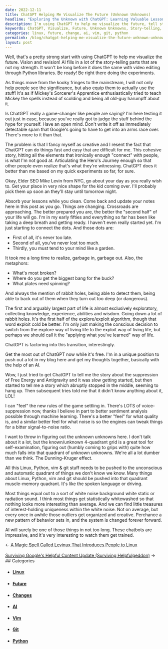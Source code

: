 ```yaml
---
date: 2022-12-11
title: ChatGPT Helping Me Visualize The Future (Unknown Unknowns)
headline: "Exploring the Unknown with ChatGPT: Learning Valuable Lessons and Pushing Myself Out of My Comfort Zone"
description: I'm using ChatGPT to help me visualize the future, tell stories, and articulate the Hero's Journey. I'm learning valuable lessons like it's never too late, and I'm pushing Linux, Python, vim, and git into the unconscious and automatic quadrant so I can use them like I use spoken language or driving. I'm testing to see if ChatGPT is really a game-changer.
keywords: ChatGPT, Visualize, Future, Unknown Unknowns, Story-telling, Hero's Journey, Late, Linux, Python, Vim, Git, Unconscious, Automatic, Quadrant, Self-Examination, Whitewashed, Outliers, Behavior, Change, System
categories: linux, future, change, ai, vim, git, python
permalink: /blog/chatgpt-helping-me-visualize-the-future-unknown-unknowns/
layout: post
---
```



Well, that's a pretty strong start with using ChatGPT to help me visualize the
future. Vision and revision! AI fills in a lot of the story-telling parts that
are not my strength. It won't be long before it does the same with video
editing through Python libraries. Be ready! Be right there doing the
experiments.

As things move from the kooky fringes to the mainstream, I will not only help
people see the significance, but also equip them to actually use the stuff!
It's as if Mickey's Sorcerer's Apprentice enthusiastically tried to teach
Mickey the spells instead of scolding and being all old-guy harumpff about it.

Is ChatGPT really a game-changer like people are saying? I'm here testing it
out just in case, because you've really got to judge the stuff behind the hype
for yourself. Have an open mind. Don't write it off as immediately detectable
spam that Google's going to have to get into an arms race over. There's more to
it than that.

The problem is that I fancy myself as creative and I resent the fact that
ChatGPT can do things fast and easy that are difficult for me. This cohesive
story, hitting all the elements that ironically enough "connect" with people,
is what I'm not good at. Articulating the Hero's Journey enough so that other
people even realize that's what they're witnessing. ChatGPT does it better than
me based on my quick experiments so far, for sure.

Okay, Elder SEO Mike Levin from NYC, go about your day as you really wish to.
Get your place in very nice shape for the kid coming over. I'll probably pick
them up soon an they'll stay until tomorrow night.

Absorb your lessons while you clean. Come back and update your notes here in
this post as you go. Things are changing. Crossroads are approaching. The
better prepared you are, the better the "second half" of your life will go. I'm
in my early fifties and everything so far has been like taking a deep breath
and getting ready. I haven't even really started yet. I'm just starting to
connect the dots. And those dots are:

- First of all, it's never too late.
- Second of all, you've never lost too much.
- Thirdly, you must tend to your mind like a garden.

It took me a long time to realize, garbage in, garbage out. Also, the
metaphors:

- What's most broken?
- Where do you get the biggest bang for the buck?
- What plates need spinning?

And always the mention of rabbit holes, being able to detect them, being able
to back out of them when they turn out too deep (or dangerous).

The first and arguably largest part of life is almost exclusively exploratory,
collecting knowledge, experience, abilities and wisdom. Going down a lot of
rabbit holes. It's the first half of the explore/exploit algorithm, though that
word exploit cold be better. I'm only just making the conscious decision to
switch from the explore way of living life to the exploit way of living life,
but perhaps we should call it the "applying what you've learned" way of life.

ChatGPT is factoring into this transition, interestingly.

Get the most out of ChatGPT now while it's free. I'm in a unique position to
push out a lot in my blog here and get my thoughts together, basically with the
help of an AI.

Wow, I just tried to get ChatGPT to tell me the story about the suppression of
Free Energy and Antigravity and it was slow getting started, but then started
to tell me a story which abruptly stopped in the middle, seeming to hang up.
Then subsequent tries told me that it didn't know anything about it, LOL!

I can "feel" the new rules of the game settling in. There's LOTS of
voice-suppression now, thanks I believe in part to better sentiment analysis
possible through machine learning. There's a better "feel" for what quality is,
and a similar better feel for what noise is so the engines can tweak things
for a bitter signal-to-noise ratio.

I want to throw in figuring out the unknown unknowns here. I don't talk about
it a lot, but the known/unknown 4-quadrant grid is a great tool for
self-examination, figuring out (humbly coming to grips with) quite how much
falls into that quadrant of unknown unknowns. We're all a lot dumber than we
think. The Dunning-Kruger effect.

All this Linux, Python, vim & git stuff needs to be pushed to the unconscious
and automatic quadrant of things we don't know we know. Many things about
Linux, Python, vim and git should be pushed into that quadrant muscle-memory
quadrant. It's like the spoken language or driving.

Most things equal out to a sort of white noise background white static or
radiation sound. I think most things get statistically whitewashed so that
nothing looks more interesting than average. And we can find little treasures
of interest-holding uniqueness within the white noise. Not on average, but
every once in awhile those outliers get organized and creative. Perchance a new
pattern of behavior sets in, and the system is changed forever forward.

AI will surely be one of those things in not too long. These chatbots are
impressive, and it's very interesting to watch them get trained.


<div class="arrow-links"><div class="post-nav-prev"><span class="arrow">&larr;&nbsp;</span><a href="/blog/a-magic-spell-called-levinux-that-introduces-people-to-linux/">A Magic Spell Called Levinux That Introduces People to Linux</a></div> &nbsp; <div class="post-nav-next"><a href="/blog/surviving-google-s-helpful-content-update-surviving-helpfulgeddon/">Surviving Google's Helpful Content Update (Surviving Helpfulgeddon)</a><span class="arrow">&nbsp;&rarr;</span></div></div>
## Categories

<ul>
<li><h4><a href='/linux/'>Linux</a></h4></li>
<li><h4><a href='/future/'>Future</a></h4></li>
<li><h4><a href='/change/'>Changes</a></h4></li>
<li><h4><a href='/ai/'>AI</a></h4></li>
<li><h4><a href='/vim/'>Vim</a></h4></li>
<li><h4><a href='/git/'>Git</a></h4></li>
<li><h4><a href='/python/'>Python</a></h4></li></ul>